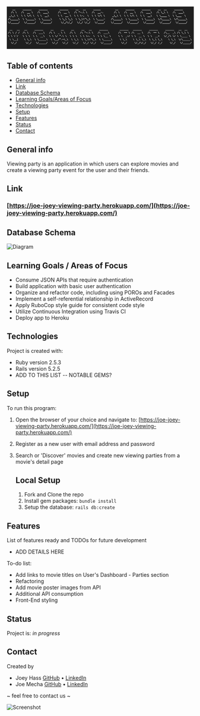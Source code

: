 ![Title](lib/images/title_01_viewing_party.jpeg)

## Table of contents
* [General info](#general-info)
* [Link](#link)
* [Database Schema](#database-schema)
* [Learning Goals/Areas of Focus](#learning-goals)
* [Technologies](#technologies)
* [Setup](#setup)
* [Features](#features)
* [Status](#status)
* [Contact](#contact)

## General info
Viewing party is an application in which users can explore movies and create a viewing party event for the user and their friends.

## Link
### [https://joe-joey-viewing-party.herokuapp.com/](https://joe-joey-viewing-party.herokuapp.com/)

## Database Schema
![Diagram](lib/images/viewing_pary_diagram.jpg "Database Schema")

## Learning Goals / Areas of Focus
* Consume JSON APIs that require authentication
* Build application with basic user authentication
* Organize and refactor code, including using POROs and Facades
* Implement a self-referential relationship in ActiveRecord
* Apply RuboCop style guide for consistent code style
* Utilize Continuous Integration using Travis CI
* Deploy app to Heroku

## Technologies
Project is created with:
* Ruby version 2.5.3
* Rails version 5.2.5
* ADD TO THIS LIST -- NOTABLE GEMS?

## Setup
To run this program:

1. Open the browser of your choice and navigate to:
[https://joe-joey-viewing-party.herokuapp.com/](https://joe-joey-viewing-party.herokuapp.com/)
2. Register as a new user with email address and password
3. Search or 'Discover' movies and create new viewing parties from a movie's detail page

   ## Local Setup

   1. Fork and Clone the repo
   2. Install gem packages: `bundle install`
   3. Setup the database: `rails db:create`

## Features
List of features ready and TODOs for future development
* ADD DETAILS HERE

To-do list:
* Add links to movie titles on User's Dashboard - Parties section
* Refactoring
* Add movie poster images from API
* Additional API consumption
* Front-End styling


## Status
Project is: _in progress_

## Contact
Created by
* Joey Hass [GitHub](https://github.com/joeyh92989) • [LinkedIn](https://www.linkedin.com/in/haasjoseph/)
* Joe Mecha [GitHub](https://github.com/joemecha) • [LinkedIn](https://www.linkedin.com/in/joemecha/)

~ feel free to contact us ~

![Screenshot](lib/images/ADD-A-SCREENSHOT-HERE)
